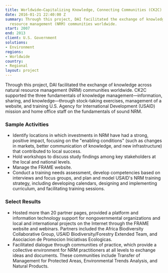 ```yaml
---
title: Worldwide—Capitalizing Knowledge, Connecting Communities (CK2C) Program
date: 2016-01-21 22:40:00 Z
summary: Through this project, DAI facilitated the exchange of knowledge across natural
  resource management (NRM) communities worldwide.
start: 2007
end: 2013
client: U.S. Government
solutions:
- Environment
regions:
- Worldwide
country:
- Regional
layout: project
---
```


Through this project, DAI facilitated the exchange of knowledge across natural resource management (NRM) communities worldwide. CK2C supported the three fundamentals of knowledge management—information, sharing, and knowledge—through stock-taking exercises, management of a website, and training U.S. Agency for International Development (USAID) mission and home office staff on the fundamentals of sound NRM.

### Sample Activities

* Identify locations in which investments in NRM have had a strong, positive impact, focusing on the "enabling conditions" (such as changes in markets, better communication of knowledge, and new infrastructure) that contributed to local success.
* Hold workshops to discuss study findings among key stakeholders at the local and national levels.
* Manage the FRAME website.
* Conduct a training needs assessment, develop competencies based on interviews and focus groups, and plan and model USAID's NRM training strategy, including developing calendars, designing and implementing curriculum, and facilitating training sessions.

### Select Results

* Hosted more than 20 partner pages, provided a platform and information technology support for nongovernmental organizations and local and international projects on the Internet through the FRAME website and webinars. Partners included the Africa Biodiversity Collaborative Group, USAID Biodiversity/Forestry Extended Team, and Asociacion de Promocion Iniciativas Ecologicas.
* Facilitated dialogue through communities of practice, which provide a collective environment for NRM practitioners at all levels to exchange ideas and documents. These communities include Transfer of Management for Protected Areas, Environmental Trends Analysis, and Natural Products.
